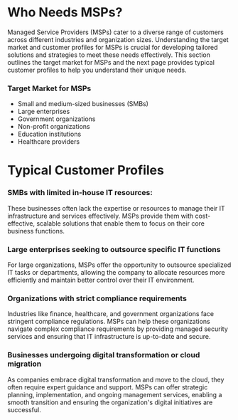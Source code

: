 # Who Needs MSPs?

Managed Service Providers (MSPs) cater to a diverse range of customers across different industries and organization sizes. Understanding the target market and customer profiles for MSPs is crucial for developing tailored solutions and strategies to meet these needs effectively. This section outlines the target market for MSPs and the next page provides typical customer profiles to help you understand their unique needs.

### Target Market for MSPs

* Small and medium-sized businesses (SMBs)
* Large enterprises
* Government organizations
* Non-profit organizations
* Education institutions
* Healthcare providers

# Typical Customer Profiles

### SMBs with limited in-house IT resources:&#x20;

These businesses often lack the expertise or resources to manage their IT infrastructure and services effectively. MSPs provide them with cost-effective, scalable solutions that enable them to focus on their core business functions.

### Large enterprises seeking to outsource specific IT functions

For large organizations, MSPs offer the opportunity to outsource specialized IT tasks or departments, allowing the company to allocate resources more efficiently and maintain better control over their IT environment.

### Organizations with strict compliance requirements

Industries like finance, healthcare, and government organizations face stringent compliance regulations. MSPs can help these organizations navigate complex compliance requirements by providing managed security services and ensuring that IT infrastructure is up-to-date and secure.

### Businesses undergoing digital transformation or cloud migration

As companies embrace digital transformation and move to the cloud, they often require expert guidance and support. MSPs can offer strategic planning, implementation, and ongoing management services, enabling a smooth transition and ensuring the organization's digital initiatives are successful.
